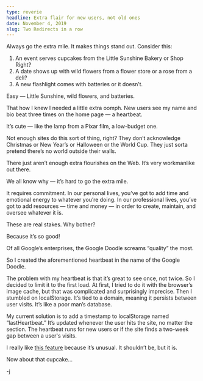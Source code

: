 ```yaml
---
type: reverie
headline: Extra flair for new users, not old ones
date: November 4, 2019
slug: Two Redirects in a row
---
```


Always go the extra mile. It makes things stand out. Consider this: 

1. An event serves cupcakes from the Little Sunshine Bakery or Shop Right? 
2. A date shows up with wild flowers from a flower store or a rose from a deli? 
3. A new flashlight comes with batteries or it doesn’t. 

Easy — Little Sunshine, wild flowers, and batteries. 

That how I knew I needed a little extra oomph. New users see my name and bio beat three times on the home page — a heartbeat.

It’s cute — like the lamp from a Pixar film, a low-budget one.

Not enough sites do this sort of thing,  right? They don’t acknowledge Christmas or New Year’s or Halloween or the World Cup. They just sorta pretend there’s no world outside their walls.

There just aren’t enough extra flourishes on the Web. It’s very workmanlike out there. 

We all know why — it’s hard to go the extra mile.

It requires commitment. In our personal lives, you’ve got to add time and emotional energy to whatever you’re doing. In our professional lives, you’ve got to add resources — time and money — in order to create, maintain, and oversee whatever it is. 

These are real stakes. Why bother?

Because it’s so good! 

Of all Google’s enterprises, the Google Doodle screams “quality” the most. 

So I created the aforementioned heartbeat in the name of the Google Doodle. 

The problem with my heartbeat is that it’s great to see once, not twice. So I decided to limit it to the first load. At first, I tried to do it with the browser’s image cache, but that was complicated and surprisingly imprecise. Then I stumbled on localStorage. It’s tied to a domain, meaning it persists between user visits. It’s like a poor man’s database.

My current solution is to add a timestamp to localStorage named “lastHeartbeat.” It’s updated whenever the user hits the site, no matter the section. The heartbeat runs for new users or if the site finds a two-week gap between a user's visits.

I really like [this feature](https://github.com/abelsj60/jamesabels.net/blob/master/app/App.jsx#L243) because it’s unusual. It shouldn’t be, but it is. 

Now about that cupcake...

-j